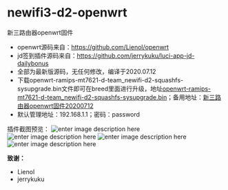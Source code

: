 # newifi3-d2-openwrt

新三路由器openwrt固件

 - openwrt源码来自：https://github.com/Lienol/openwrt
 - jd签到插件源码来自：https://github.com/jerrykuku/luci-app-jd-dailybonus
 - 全部为最新版源码，无任何修改，编译于2020.07.12
 - 下载openwrt-ramips-mt7621-d-team_newifi-d2-squashfs-sysupgrade.bin文件即可在breed里面进行升级，地址[openwrt-ramips-mt7621-d-team_newifi-d2-squashfs-sysupgrade.bin](https://github.com/zyhibook/newifi3-d2-openwrt/blob/master/bin/mt7621/openwrt-ramips-mt7621-d-team_newifi-d2-squashfs-sysupgrade.bin)；备用地址：[新三路由器openwrt固件20200712](https://pan.4dant.com/#/s/ZQCW)
 - 默认管理地址：192.168.1.1；密码：password
 
 插件截图预览：
 ![enter image description here](https://cdn.jsdelivr.net/gh/img-link/pic/2020/07/12/ee96c5.png)
 ![enter image description here](https://cdn.jsdelivr.net/gh/img-link/pic/2020/07/12/20ae82.png)
 ![enter image description here](https://cdn.jsdelivr.net/gh/img-link/pic/2020/07/12/87307a.png)
 ![enter image description here](https://cdn.jsdelivr.net/gh/img-link/pic/2020/07/12/4cfa99.png)
 
 **致谢：**
 - Lienol
 - jerrykuku
